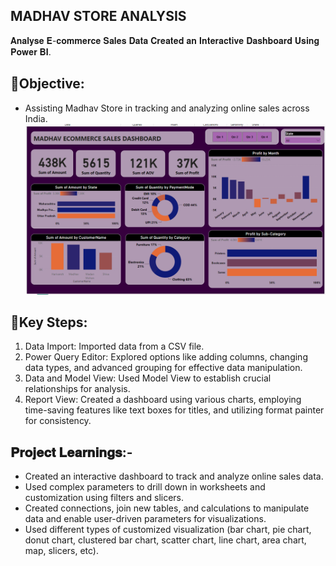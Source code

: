 ## MADHAV STORE ANALYSIS
𝐀𝐧𝐚𝐥𝐲𝐬𝐞 𝐄-𝐜𝐨𝐦𝐦𝐞𝐫𝐜𝐞 𝐒𝐚𝐥𝐞𝐬 𝐃𝐚𝐭𝐚 𝐂𝐫𝐞𝐚𝐭𝐞𝐝 𝐚𝐧 𝐈𝐧𝐭𝐞𝐫𝐚𝐜𝐭𝐢𝐯𝐞 𝐃𝐚𝐬𝐡𝐛𝐨𝐚𝐫𝐝 𝐔𝐬𝐢𝐧𝐠 𝐏𝐨𝐰𝐞𝐫 𝐁𝐈. 

## 📌Objective:
- Assisting Madhav Store in tracking and analyzing online sales across India.
![image](madhav_dashboard.png)
## 📌Key Steps:
1. Data Import: Imported data from a CSV file.
2. Power Query Editor: Explored options like adding columns, changing data types, and advanced grouping for effective data manipulation.
3. Data and Model View: Used Model View to establish crucial relationships for analysis.
4. Report View: Created a dashboard using various charts, employing time-saving features like text boxes for titles, and utilizing format painter for consistency.

## 𝐏𝐫𝐨𝐣𝐞𝐜𝐭 𝐋𝐞𝐚𝐫𝐧𝐢𝐧𝐠𝐬:-
 - Created an interactive dashboard to track and analyze online sales data.
 - Used complex parameters to drill down in worksheets and customization using filters and slicers.
 -  Created connections, join new tables, and calculations to manipulate data and enable user-driven parameters for visualizations.
 -  Used different types of customized visualization (bar chart, pie chart, donut chart, clustered bar chart, scatter chart, line chart, area chart, map, slicers, etc).
